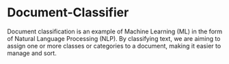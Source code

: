 # Document-Classifier

Document classification is an example of Machine Learning (ML) in the form of Natural Language Processing (NLP). By classifying text, we are aiming to assign one or more classes or categories to a document, making it easier to manage and sort.
